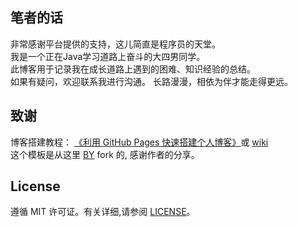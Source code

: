 
## 笔者的话
非常感谢平台提供的支持，这儿简直是程序员的天堂。  
我是一个正在Java学习道路上奋斗的大四男同学。  
此博客用于记录我在成长道路上遇到的困难、知识经验的总结。  
如果有疑问，欢迎联系我进行沟通。 
长路漫漫，相依为伴才能走得更远。  
## 致谢
博客搭建教程： [《利用 GitHub Pages 快速搭建个人博客》](http://www.jianshu.com/p/e68fba58f75c)或 [wiki](https://github.com/qiubaiying/qiubaiying.github.io/wiki/%E5%8D%9A%E5%AE%A2%E6%90%AD%E5%BB%BA%E8%AF%A6%E7%BB%86%E6%95%99%E7%A8%8B)  
这个模板是从这里 [BY](https://github.com/qiubaiying/qiubaiying.github.io) fork 的,  感谢作者的分享。
>

## License

遵循 MIT 许可证。有关详细,请参阅 [LICENSE](https://github.com/NONGFAH/NONGFAH.github.io/blob/master/LICENSE)。

